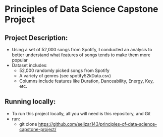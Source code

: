 # Principles of Data Science Capstone Project



## Project Description: 
* Using a set of 52,000 songs from Spotify, I conducted an analysis to better understand what features of songs tends to make them more popular
* Dataset includes:
  * 52,000 randomly picked songs from Spotify
  * A variety of genres (see spotify52kData.csv)
  * Columns include features like Duration, Danceability, Energy, Key, etc.

## Running locally: 
* To run this project locally, all you will need is this repository, and Git
* run:
  * git clone https://github.com/eelizar143/principles-of-data-science-capstone-project/
